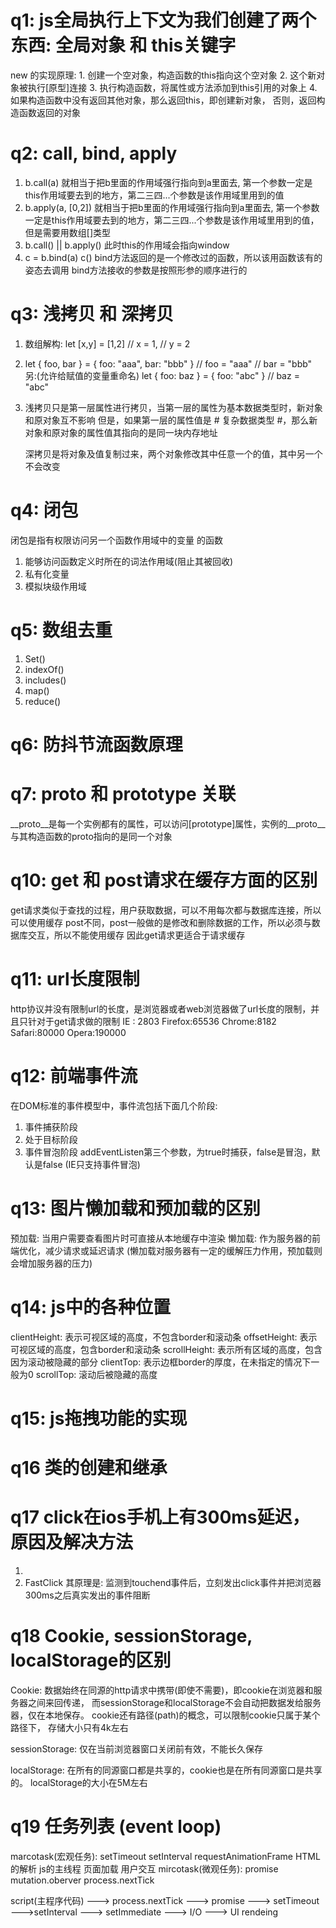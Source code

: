 # q1: js全局执行上下文为我们创建了两个东西:  全局对象 和 this关键字
  new 的实现原理:
    1. 创建一个空对象，构造函数的this指向这个空对象
    2. 这个新对象被执行[原型]连接
    3. 执行构造函数，将属性或方法添加到this引用的对象上
    4. 如果构造函数中没有返回其他对象，那么返回this，即创建新对象，
       否则，返回构造函数返回的对象

# q2: call, bind, apply
  1. b.call(a) 就相当于把b里面的作用域强行指向到a里面去,
     第一个参数一定是this作用域要去到的地方，第二三四...个参数是该作用域里用到的值
  2. b.apply(a, [0,2]) 就相当于把b里面的作用域强行指向到a里面去,
     第一个参数一定是this作用域要去到的地方，第二三四...个参数是该作用域里用到的值，
     但是需要用数组[]类型
  3. b.call() || b.apply() 此时this的作用域会指向window
  4. c = b.bind(a)
     c() 
     bind方法返回的是一个修改过的函数，所以该用函数该有的姿态去调用
     bind方法接收的参数是按照形参的顺序进行的

# q3: 浅拷贝 和 深拷贝
  1. 数组解构:
     let [x,y] = [1,2]
     // x = 1,
     // y = 2
  2. let { foo, bar } = { foo: "aaa", bar: "bbb" }
     // foo = "aaa"
     // bar = "bbb"
     另:(允许给赋值的变量重命名)
     let { foo: baz } = { foo: "abc" }
     // baz = "abc"
  3. 浅拷贝只是第一层属性进行拷贝，当第一层的属性为基本数据类型时，新对象和原对象互不影响
     但是，如果第一层的属性值是 # 复杂数据类型 #，那么新对象和原对象的属性值其指向的是同一块内存地址

     深拷贝是将对象及值复制过来，两个对象修改其中任意一个的值，其中另一个不会改变

# q4: 闭包
  闭包是指有权限访问另一个函数作用域中的变量 的函数
  1. 能够访问函数定义时所在的词法作用域(阻止其被回收) 
  2. 私有化变量
  3. 模拟块级作用域

# q5: 数组去重
  1. Set()
  2. indexOf()
  3. includes()
  4. map()
  5. reduce()

# q6: 防抖节流函数原理

# q7: __proto__ 和 prototype 关联
  __proto__是每一个实例都有的属性，可以访问[prototype]属性，实例的__proto__与其构造函数的proto指向的是同一个对象

# q10: get 和 post请求在缓存方面的区别
  get请求类似于查找的过程，用户获取数据，可以不用每次都与数据库连接，所以可以使用缓存
  post不同，post一般做的是修改和删除数据的工作，所以必须与数据库交互，所以不能使用缓存
  因此get请求更适合于请求缓存

# q11: url长度限制
  http协议并没有限制url的长度，是浏览器或者web浏览器做了url长度的限制，并且只针对于get请求做的限制
  IE : 2803
  Firefox:65536
  Chrome:8182
  Safari:80000
  Opera:190000

# q12: 前端事件流
  在DOM标准的事件模型中，事件流包括下面几个阶段:
  1. 事件捕获阶段
  2. 处于目标阶段
  3. 事件冒泡阶段
  addEventListen第三个参数，为true时捕获，false是冒泡，默认是false (IE只支持事件冒泡)

# q13: 图片懒加载和预加载的区别
  预加载: 当用户需要查看图片时可直接从本地缓存中渲染
  懒加载: 作为服务器的前端优化，减少请求或延迟请求 
  (懒加载对服务器有一定的缓解压力作用，预加载则会增加服务器的压力) 

# q14: js中的各种位置
  clientHeight: 表示可视区域的高度，不包含border和滚动条
  offsetHeight: 表示可视区域的高度，包含border和滚动条
  scrollHeight: 表示所有区域的高度，包含因为滚动被隐藏的部分
  clientTop: 表示边框border的厚度，在未指定的情况下一般为0
  scrollTop: 滚动后被隐藏的高度

# q15: js拖拽功能的实现

# q16 类的创建和继承

# q17 click在ios手机上有300ms延迟，原因及解决方法
  1. <meta name="viewport" content="width=device-width, initial-scale=no">
  2. FastClick 其原理是: 监测到touchend事件后，立刻发出click事件并把浏览器300ms之后真实发出的事件阻断

# q18 Cookie, sessionStorage, localStorage的区别
  Cookie: 数据始终在同源的http请求中携带(即使不需要)，即cookie在浏览器和服务器之间来回传递，
          而sessionStorage和localStorage不会自动把数据发给服务器，仅在本地保存。
          cookie还有路径(path)的概念，可以限制cookie只属于某个路径下，
          存储大小只有4k左右

  sessionStorage: 仅在当前浏览器窗口关闭前有效，不能长久保存

  localStorage: 在所有的同源窗口都是共享的，cookie也是在所有同源窗口是共享的。
                localStorage的大小在5M左右 
            
# q19 任务列表 (event loop)
  marcotask(宏观任务): 
            setTimeout
            setInterval
            requestAnimationFrame
            HTML的解析
            js的主线程
            页面加载
            用户交互
  mircotask(微观任务): 
            promise
            mutation.oberver
            process.nextTick

  script(主程序代码) ---> process.nextTick ---> promise ---> setTimeout --->setInterval ---> setImmediate ---> I/O ---> UI rendeing